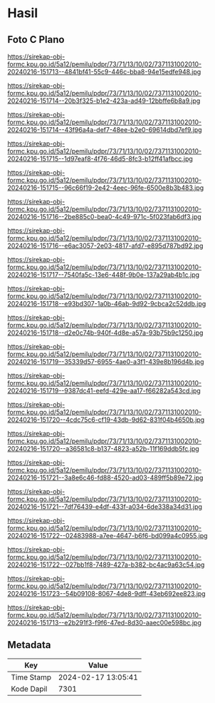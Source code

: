 # Hasil

## Foto C Plano

https://sirekap-obj-formc.kpu.go.id/5a12/pemilu/pdpr/73/71/13/10/02/7371131002010-20240216-151713--4841bf41-55c9-446c-bba8-94e15edfe948.jpg

https://sirekap-obj-formc.kpu.go.id/5a12/pemilu/pdpr/73/71/13/10/02/7371131002010-20240216-151714--20b3f325-b1e2-423a-ad49-12bbffe6b8a9.jpg

https://sirekap-obj-formc.kpu.go.id/5a12/pemilu/pdpr/73/71/13/10/02/7371131002010-20240216-151714--43f96a4a-def7-48ee-b2e0-69614dbd7ef9.jpg

https://sirekap-obj-formc.kpu.go.id/5a12/pemilu/pdpr/73/71/13/10/02/7371131002010-20240216-151715--1d97eaf8-4f76-46d5-8fc3-b12ff41afbcc.jpg

https://sirekap-obj-formc.kpu.go.id/5a12/pemilu/pdpr/73/71/13/10/02/7371131002010-20240216-151715--96c66f19-2e42-4eec-96fe-6500e8b3b483.jpg

https://sirekap-obj-formc.kpu.go.id/5a12/pemilu/pdpr/73/71/13/10/02/7371131002010-20240216-151716--2be885c0-bea0-4c49-971c-5f023fab6df3.jpg

https://sirekap-obj-formc.kpu.go.id/5a12/pemilu/pdpr/73/71/13/10/02/7371131002010-20240216-151716--e6ac3057-2e03-4817-afd7-e895d787bd92.jpg

https://sirekap-obj-formc.kpu.go.id/5a12/pemilu/pdpr/73/71/13/10/02/7371131002010-20240216-151717--7540fa5c-13e6-448f-9b0e-137a29ab4b1c.jpg

https://sirekap-obj-formc.kpu.go.id/5a12/pemilu/pdpr/73/71/13/10/02/7371131002010-20240216-151718--e93bd307-1a0b-46ab-9d92-9cbca2c52ddb.jpg

https://sirekap-obj-formc.kpu.go.id/5a12/pemilu/pdpr/73/71/13/10/02/7371131002010-20240216-151718--d2e0c74b-940f-4d8e-a57a-93b75b9c1250.jpg

https://sirekap-obj-formc.kpu.go.id/5a12/pemilu/pdpr/73/71/13/10/02/7371131002010-20240216-151719--35339d57-6955-4ae0-a3f1-439e8b196d4b.jpg

https://sirekap-obj-formc.kpu.go.id/5a12/pemilu/pdpr/73/71/13/10/02/7371131002010-20240216-151719--9387dc41-eefd-429e-aa17-f66282a543cd.jpg

https://sirekap-obj-formc.kpu.go.id/5a12/pemilu/pdpr/73/71/13/10/02/7371131002010-20240216-151720--4cdc75c6-cf19-43db-9d62-831f04b4650b.jpg

https://sirekap-obj-formc.kpu.go.id/5a12/pemilu/pdpr/73/71/13/10/02/7371131002010-20240216-151720--a36581c8-b137-4823-a52b-11f169ddb5fc.jpg

https://sirekap-obj-formc.kpu.go.id/5a12/pemilu/pdpr/73/71/13/10/02/7371131002010-20240216-151721--3a8e6c46-fd88-4520-ad03-489ff5b89e72.jpg

https://sirekap-obj-formc.kpu.go.id/5a12/pemilu/pdpr/73/71/13/10/02/7371131002010-20240216-151721--7df76439-e4df-433f-a034-6de338a34d31.jpg

https://sirekap-obj-formc.kpu.go.id/5a12/pemilu/pdpr/73/71/13/10/02/7371131002010-20240216-151722--02483988-a7ee-4647-b6f6-bd099a4c0955.jpg

https://sirekap-obj-formc.kpu.go.id/5a12/pemilu/pdpr/73/71/13/10/02/7371131002010-20240216-151722--027bb1f8-7489-427a-b382-bc4ac9a63c54.jpg

https://sirekap-obj-formc.kpu.go.id/5a12/pemilu/pdpr/73/71/13/10/02/7371131002010-20240216-151723--54b09108-8067-4de8-9dff-43eb692ee823.jpg

https://sirekap-obj-formc.kpu.go.id/5a12/pemilu/pdpr/73/71/13/10/02/7371131002010-20240216-151713--e2b291f3-f9f6-47ed-8d30-aaec00e598bc.jpg


## Metadata

| Key        | Value               |
| ---------- | ------------------- |
| Time Stamp | 2024-02-17 13:05:41 |
| Kode Dapil | 7301                |



